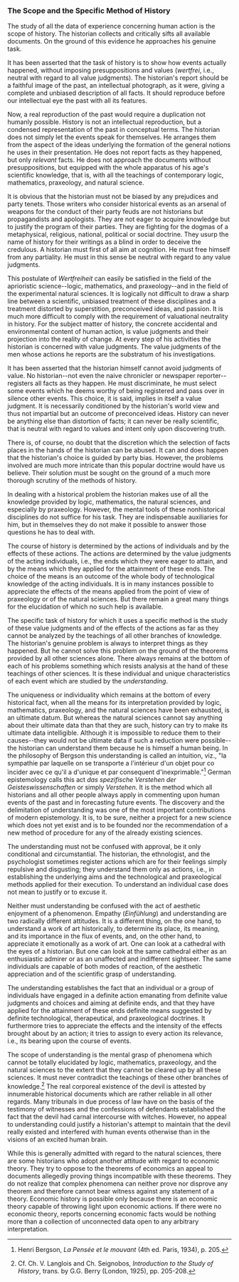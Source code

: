 ### The Scope and the Specific Method of History

The study of all the data of experience concerning human action is the scope of history. The historian collects and critically sifts all available documents. On the ground of this evidence he approaches his genuine task.

It has been asserted that the task of history is to show how events actually happened, without imposing presuppositions and values (*wertfrei*, i.e., neutral with regard to all value judgments). The historian's report should be a faithful image of the past, an intellectual photograph, as it were, giving a complete and unbiased description of all facts. It should reproduce before our intellectual eye the past with all its features.

Now, a real reproduction of the past would require a duplication not humanly possible. History is not an intellectual reproduction, but a condensed representation of the past in conceptual terms. The historian does not simply let the events speak for themselves. He arranges them from the aspect of the ideas underlying the formation of the general notions he uses in their presentation. He does not report facts as they happened, but only *relevant* facts. He does not approach the documents without presuppositions, but equipped with the whole apparatus of his age's scientific knowledge, that is, with all the teachings of contemporary logic, mathematics, praxeology, and natural science.

It is obvious that the historian must not be biased by any prejudices and party tenets. Those writers who consider historical events as an arsenal of weapons for the conduct of their party feuds are not historians but propagandists and apologists. They are not eager to acquire knowledge but to justify the program of their parties. They are fighting for the dogmas of a metaphysical, religious, national, political or social doctrine. They usurp the name of history for their writings as a blind in order to deceive the credulous. A historian must first of all aim at cognition. He must free himself from any partiality. He must in this sense be neutral with regard to any value judgments.

This postulate of *Wertfreiheit* can easily be satisfied in the field of the aprioristic science--logic, mathematics, and praxeology--and in the field of the experimental natural sciences. It is logically not difficult to draw a sharp line between a scientific, unbiased treatment of these disciplines and a treatment distorted by superstition, preconceived ideas, and passion. It is much more difficult to comply with the requirement of valuational neutrality in history. For the subject matter of history, the concrete accidental and environmental content of human action, is value judgments and their projection into the reality of change. At every step of his activities the historian is concerned with value judgments. The value judgments of the men whose actions he reports are the substratum of his investigations.

It has been asserted that the historian himself cannot avoid judgments of value. No historian--not even the naive chronicler or newspaper reporter--registers all facts as they happen. He must discriminate, he must select some events which he deems worthy of being registered and pass over in silence other events. This choice, it is said, implies in itself a value judgment. It is necessarily conditioned by the historian's world view and thus not impartial but an outcome of preconceived ideas. History can never be anything else than distortion of facts; it can never be really scientific, that is neutral with regard to values and intent only upon discovering truth.

There is, of course, no doubt that the discretion which the selection of facts places in the hands of the historian can be abused. It can and does happen that the historian's choice is guided by party bias. However, the problems involved are much more intricate than this popular doctrine would have us believe. Their solution must be sought on the ground of a much more thorough scrutiny of the methods of history.

In dealing with a historical problem the historian makes use of all the knowledge provided by logic, mathematics, the natural sciences, and especially by praxeology. However, the mental tools of these nonhistorical disciplines do not suffice for his task. They are indispensable auxiliaries for him, but in themselves they do not make it possible to answer those questions he has to deal with.

The course of history is determined by the actions of individuals and by the effects of these actions. The actions are determined by the value judgments of the acting individuals, i.e., the ends which they were eager to attain, and by the means which they applied for the attainment of these ends. The choice of the means is an outcome of the whole body of technological knowledge of the acting individuals. It is in many instances possible to appreciate the effects of the means applied from the point of view of praxeology or of the natural sciences. But there remain a great many things for the elucidation of which no such help is available.

The specific task of history for which it uses a specific method is the study of these value judgments and of the effects of the actions as far as they cannot be analyzed by the teachings of all other branches of knowledge. The historian's genuine problem is always to interpret things as they happened. But he cannot solve this problem on the ground of the theorems provided by all other sciences alone. There always remains at the bottom of each of his problems something which resists analysis at the hand of these teachings of other sciences. It is these individual and unique characteristics of each event which are studied by the *understanding*.

The uniqueness or individuality which remains at the bottom of every historical fact, when all the means for its interpretation provided by logic, mathematics, praxeology, and the natural sciences have been exhausted, is an ultimate datum. But whereas the natural sciences cannot say anything about their ultimate data than that they are such, history can try to make its ultimate data intelligible. Although it is impossible to reduce them to their causes--they would not be ultimate data if such a reduction were possible--the historian can understand them because he is himself a human being. In the philosophy of Bergson this understanding is called an intuition, viz., "la sympathie par laquelle on se transporte a l'intérieur d'un objet pour co​ïncider avec ce qu'il a d'unique et par consequent d'inexprimable."[^15] German epistemology calls this act *das spezifische Verstehen der* *Geisteswissenschaften* or simply *Verstehen*. It is the method which all historians and all other people always apply in commenting upon human events of the past and in forecasting future events. The discovery and the delimitation of understanding was one of the most important contributions of modern epistemology. It is, to be sure, neither a project for a new science which does not yet exist and is to be founded nor the recommendation of a new method of procedure for any of the already existing sciences.

The understanding must not be confused with approval, be it only conditional and circumstantial. The historian, the ethnologist, and the psychologist sometimes register actions which are for their feelings simply repulsive and disgusting; they understand them only as actions, i.e., in establishing the underlying aims and the technological and praxeological methods applied for their execution. To understand an individual case does not mean to justify or to excuse it.

Neither must understanding be confused with the act of aesthetic enjoyment of a phenomenon. Empathy (*Einfühlung*) and understanding are two radically different attitudes. It is a different thing, on the one hand, to understand a work of art historically, to determine its place, its meaning, and its importance in the flux of events, and, on the other hand, to appreciate it emotionally as a work of art. One can look at a cathedral with the eyes of a historian. But one can look at the same cathedral either as an enthusiastic admirer or as an unaffected and indifferent sightseer. The same individuals are capable of both modes of reaction, of the aesthetic appreciation and of the scientific grasp of understanding.

The understanding establishes the fact that an individual or a group of individuals have engaged in a definite action emanating from definite value judgments and choices and aiming at definite ends, and that they have applied for the attainment of these ends definite means suggested by definite technological, therapeutical, and praxeological doctrines. It furthermore tries to appreciate the effects and the intensity of the effects brought about by an action; it tries to assign to every action its relevance, i.e., its bearing upon the course of events.

The scope of understanding is the mental grasp of phenomena which cannot be totally elucidated by logic, mathematics, praxeology, and the natural sciences to the extent that they cannot be cleared up by all these sciences. It must never contradict the teachings of these other branches of knowledge.[^16] The real corporeal existence of the devil is attested by innumerable historical documents which are rather reliable in all other regards. Many tribunals in due process of law have on the basis of the testimony of witnesses and the confessions of defendants established the fact that the devil had carnal intercourse with witches. However, no appeal to understanding could justify a historian's attempt to maintain that the devil really existed and interfered with human events otherwise than in the visions of an excited human brain.

While this is generally admitted with regard to the natural sciences, there are some historians who adopt another attitude with regard to economic theory. They try to oppose to the theorems of economics an appeal to documents allegedly proving things incompatible with these theorems. They do not realize that complex phenomena can neither prove nor disprove any theorem and therefore cannot bear witness against any statement of a theory. Economic history is possible only because there is an economic theory capable of throwing light upon economic actions. If there were no economic theory, reports concerning economic facts would be nothing more than a collection of unconnected data open to any arbitrary interpretation.

[^15]: Henri Bergson, *La* *Pensée* *et le mouvant* (4th  ed. Paris, 1934), p. 205.

[^16]: Cf. Ch. V. Langlois and Ch. Seignobos, *Introduction to the Study of History*, trans. by G.G. Berry (London, 1925), pp. 205-208.
